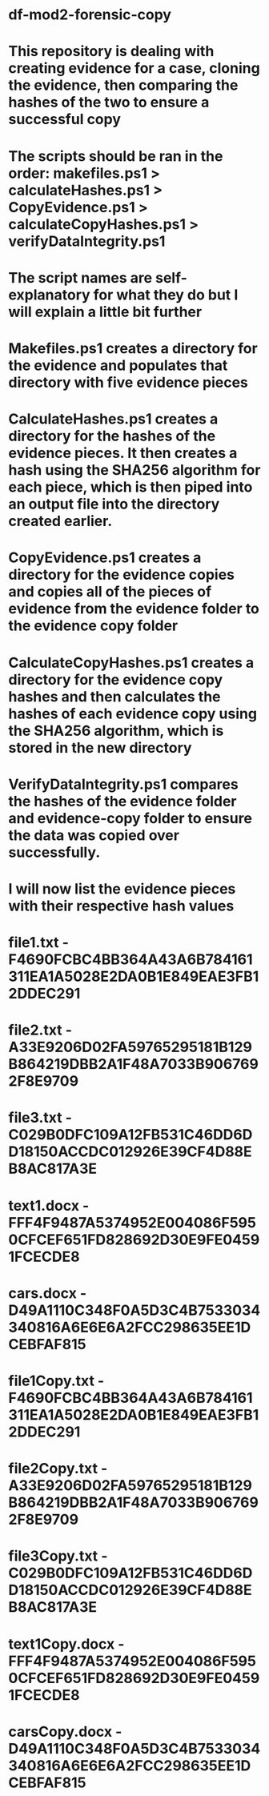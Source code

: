 # df-mod2-forensic-copy

# This repository is dealing with creating evidence for a case, cloning the evidence, then comparing the hashes of the two to ensure a successful copy

# The scripts should be ran in the order: makefiles.ps1 > calculateHashes.ps1 > CopyEvidence.ps1 > calculateCopyHashes.ps1 > verifyDataIntegrity.ps1

# The script names are self-explanatory for what they do but I will explain a little bit further

# Makefiles.ps1 creates a directory for the evidence and populates that directory with five evidence pieces
# CalculateHashes.ps1 creates a directory for the hashes of the evidence pieces. It then creates a hash using the SHA256 algorithm for each piece, which is then piped into an output file into the directory created earlier.
# CopyEvidence.ps1 creates a directory for the evidence copies and copies all of the pieces of evidence from the evidence folder to the evidence copy folder
# CalculateCopyHashes.ps1 creates a directory for the evidence copy hashes and then calculates the hashes of each evidence copy using the SHA256 algorithm, which is stored in the new directory
# VerifyDataIntegrity.ps1 compares the hashes of the evidence folder and evidence-copy folder to ensure the data was copied over successfully.

# I will now list the evidence pieces with their respective hash values

# file1.txt - F4690FCBC4BB364A43A6B784161311EA1A5028E2DA0B1E849EAE3FB12DDEC291
# file2.txt - A33E9206D02FA59765295181B129B864219DBB2A1F48A7033B9067692F8E9709
# file3.txt - C029B0DFC109A12FB531C46DD6DD18150ACCDC012926E39CF4D88EB8AC817A3E
# text1.docx - FFF4F9487A5374952E004086F5950CFCEF651FD828692D30E9FE04591FCECDE8
# cars.docx - D49A1110C348F0A5D3C4B7533034340816A6E6E6A2FCC298635EE1DCEBFAF815

# file1Copy.txt - F4690FCBC4BB364A43A6B784161311EA1A5028E2DA0B1E849EAE3FB12DDEC291
# file2Copy.txt - A33E9206D02FA59765295181B129B864219DBB2A1F48A7033B9067692F8E9709
# file3Copy.txt - C029B0DFC109A12FB531C46DD6DD18150ACCDC012926E39CF4D88EB8AC817A3E
# text1Copy.docx - FFF4F9487A5374952E004086F5950CFCEF651FD828692D30E9FE04591FCECDE8
# carsCopy.docx - D49A1110C348F0A5D3C4B7533034340816A6E6E6A2FCC298635EE1DCEBFAF815
